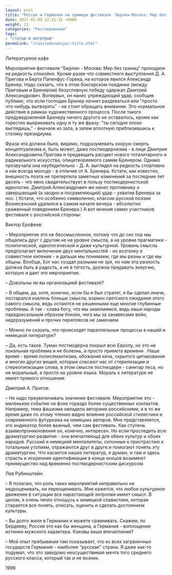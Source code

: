 ```yaml
---
layout: post
title: "Россия и Германия на примере фестиваля 'Берлин-Москва: Мир без границ'"
date: 2017-01-09 22:31:15 +0000
weight: 13
categories: "Расследования"
tags:
- "СТАТЬИ И ИНТЕРВЬЮ"
permalink: "/rassledovaniya/:title.html"
---
```

Литературное кафе

Мероприятия фестиваля "Берлин - Москва: Мир без границ" проходили на редкость спокойно. Кроме разве что совместного выступления Д. А. Пригова и Берта Папенфус-Горека, на которое явился Александр Бренер. Надо сказать, что в этом боксерском поединке (между Приговым и Бренером) безусловную победу одержал Дмитрий Александрович. Вопервых, он нанес упреждающий удар, сообщив публике, что если господин Бренер начнет раздеваться или "просто что-нибудь вытворять" - не стоит обращать внимание. Это нормальное действие в рамках художественного процесса. После такого предуведомления Бренеру ничего другого не оставалось, кроме как горестно выкрикивать одну и ту же фразу: "ты сегодня плохо выглядишь," - вначале из зала, а затем вплотную приблизившись к столику президиума.

Фраза эта должна была, видимо, подразумевать скорую смерть концептуализма и, быть может, даже постмодернизма - в лице Дмитрия Александровича Пригова и предвещать расцвет нового тоталитарного и радикального искусства, олицетворяемого самим Бренером. Однако прозвучала она неубедительно - Д. А. выглядел на редкость спортивно и как всегда молодо - в отличие от А. Бренера. Кстати, как известно, внешность поэта не претерпела заметных изменений за последние лет десять - что явно свидетельствует в пользу постмодернистской идеологии. Дмитрий Александрович же нанес противнику и завершающий (а заодно и посрамляющий) удар - ухватив Бренера за нос. ( Кстати, что особенно символично, классик русской поэзии Вознесенский удалился в самом начале вечера - абсолютно сраженный поведением Бренера.)
А вот мнения самих участников фестиваля с российской стороны:

Виктор Ерофеев:

– Мероприятие это не бессмысленное, потому что до сих пор мы общались друг с другом не на уровне смысла, а на уровне прагматики - политической, идеологической и даже культурной. Уровень смысла предполагает включение двух ментальностей - их возгонку и совместное кипение - и дальше мы понимаем, где мы разны и где мы общны. Вообще, Бог нас создал разными не зря, но нам эта разность должна быть в радость, а не в тягость, должна придавать энергию, которую и дает это мероприятие.

– Довольны ли вы организацией фестиваля?

– В общем, да, хотя, конечно, если бы я был стратег, я бы сделал иначе, постарался извлечь больше смысла, взамен светского ожидания этого самого смысла, ведь остаются не решенными еще многие глубинные проблемы. А так - слава богу, что мы знакомимся, ведь наши народы парадоксальным образом близки, чего мы за занавесами войн, недоразумений и прочих переплясов не замечаем.

– Можно ли сказать, что происходят параллельные процессы в нашей и немецкой литературе?

– Да, есть такое. Туман постмодерна покрыл всю Европу, но это не локальная проблема и не болезнь, а просто примета времени . Наше время - время полисемантизма, обожания кича, скрытого цитирования и многих других вещей, которые спасают нас от стерилизации и стереотипизации слова, в этом смысле постмодерн - санитар леса, но не моральный, а просто на уровне языка. Мораль к литературе не имеет прямого отношения.

Дмитрий А. Пригов:

– Не надо преувеличивать значение фестиваля. Мероприятие это - маленькое событие на фоне гораздо более существенных контактов. Например, тема фашизма овладела авторами российскими, а в то же время даже по этому чтению видно влияние российской стилистики и современного футуризма на немецких авторов. Мне представляется, это индикатор более важный, чем сам фестиваль. Как ступень взаимопроникновения он, конечно, интересен. Но если проследить всю драматургию развития - она впечатляюща для обеих культур и обоих народов. Русский и немецкий менталитеты, склонные к пристрастию к тотальным утопиям, отражаются друг в друге.и помогают понять эту драматургию. Что касается наших литератур, я думаю, и там и здесь страсть и искренние идентификации в конце концов возымеют преимущество над временно постмодернистским дискурсом.

Лев Рубинштейн:

– Я полагаю, что роль таких мероприятий неправильно ни недооценивать, ни переоценивать. Мне кажется, что любое культурное движение в ситуации все нарастающей энтропии имеет смысл. В целом, я очень тепло отношусь к немецкой славистике, которая старается все понять, описать, оценить и сделать достоянием культуры.

– Вы долго жили в Германии и можете сравнивать. Скажем, по Бердяеву, Россия это как бы женщина, а Германия - воплощение истинно мужского характера. Каковы ваши впечатления?

– Мой опыт пребывания там показывает, что из всех заграничных государств Германия - наиболее "русская" страна. Я даже как-то подумал, что это заведомо неосуществимая мечта того среднего русского класса, который так и не возник. 							

1996
